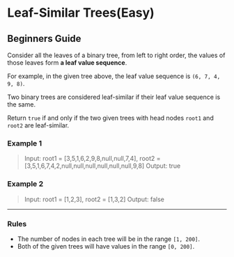 # Leaf-Similar Trees(Easy)

## Beginners Guide

Consider all the leaves of a binary tree, from left to right order, the values of those leaves form **a leaf value sequence**.

For example, in the given tree above, the leaf value sequence is `(6, 7, 4, 9, 8)`.

Two binary trees are considered leaf-similar if their leaf value sequence is the same.

Return `true` if and only if the two given trees with head nodes `root1` and `root2` are leaf-similar.

### Example 1

>Input: root1 = [3,5,1,6,2,9,8,null,null,7,4], root2 = [3,5,1,6,7,4,2,null,null,null,null,null,null,9,8]
Output: true

### Example 2

>Input: root1 = [1,2,3], root2 = [1,3,2]
Output: false

---

### Rules

* The number of nodes in each tree will be in the range `[1, 200]`.
* Both of the given trees will have values in the range `[0, 200]`.
